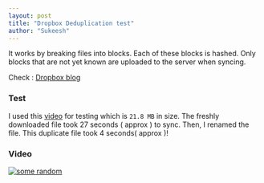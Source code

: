 ```yaml
---
layout: post
title: "Dropbox Deduplication test"
author: "Sukeesh"
---
```


It works by breaking files into blocks. Each of these blocks is hashed. Only blocks that are not yet known are uploaded to the server when syncing.

Check : [Dropbox blog](https://blogs.dropbox.com/dropbox/2011/07/changes-to-our-policies/)
### Test

I used this [video](https://www.youtube.com/watch?v=FBCmIFCpJBU) for testing which is `21.8 MB` in size.
The freshly downloaded file took 27 seconds ( approx ) to sync. Then, I renamed the file. This duplicate file took 4 seconds( approx )!

### Video

[![some random](https://img.youtube.com/vi/dDvfkiUxS-A/0.jpg)](https://www.youtube.com/watch?v=dDvfkiUxS-A)